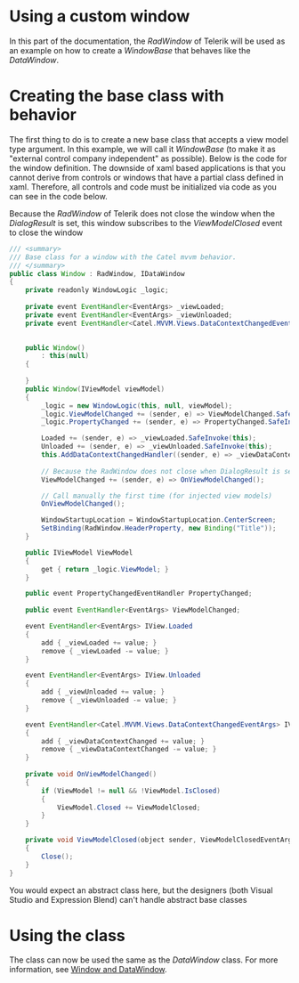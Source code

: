 # Using a custom window

In this part of the documentation, the *RadWindow* of Telerik will be used as an example on how to create a *WindowBase* that behaves like the *DataWindow*.

# Creating the base class with behavior

The first thing to do is to create a new base class that accepts a view model type argument. In this example, we will call it *WindowBase* (to make it as "external control company independent" as possible). Below is the code for the window definition. The downside of xaml based applications is that you cannot derive from controls or windows that have a partial class defined in xaml. Therefore, all controls and code must be initialized via code as you can see in the code below.

Because the *RadWindow* of Telerik does not close the window when the *DialogResult* is set, this window subscribes to the *ViewModelClosed* event to close the window

``` {.java data-syntaxhighlighter-params="brush: java; gutter: false; theme: Confluence" data-theme="Confluence" style="brush: java; gutter: false; theme: Confluence"}
/// <summary>
/// Base class for a window with the Catel mvvm behavior.
/// </summary>
public class Window : RadWindow, IDataWindow
{
    private readonly WindowLogic _logic;
 
    private event EventHandler<EventArgs> _viewLoaded;
    private event EventHandler<EventArgs> _viewUnloaded;
    private event EventHandler<Catel.MVVM.Views.DataContextChangedEventArgs> _viewDataContextChanged;

 
    public Window()
        : this(null)
    {
 
    }
    public Window(IViewModel viewModel)
    {
        _logic = new WindowLogic(this, null, viewModel);
        _logic.ViewModelChanged += (sender, e) => ViewModelChanged.SafeInvoke(this, e);
        _logic.PropertyChanged += (sender, e) => PropertyChanged.SafeInvoke(this, e);

        Loaded += (sender, e) => _viewLoaded.SafeInvoke(this);
        Unloaded += (sender, e) => _viewUnloaded.SafeInvoke(this);
        this.AddDataContextChangedHandler((sender, e) => _viewDataContextChanged.SafeInvoke(this, new Catel.MVVM.Views.DataContextChangedEventArgs(e.OldValue, e.NewValue)));
 
        // Because the RadWindow does not close when DialogResult is set, the following code is required
        ViewModelChanged += (sender, e) => OnViewModelChanged();

        // Call manually the first time (for injected view models)
        OnViewModelChanged();

        WindowStartupLocation = WindowStartupLocation.CenterScreen;
        SetBinding(RadWindow.HeaderProperty, new Binding("Title"));
    }

    public IViewModel ViewModel
    {
        get { return _logic.ViewModel; }
    }

    public event PropertyChangedEventHandler PropertyChanged;
 
    public event EventHandler<EventArgs> ViewModelChanged;

    event EventHandler<EventArgs> IView.Loaded
    {
        add { _viewLoaded += value; }
        remove { _viewLoaded -= value; }
    }

    event EventHandler<EventArgs> IView.Unloaded
    {
        add { _viewUnloaded += value; }
        remove { _viewUnloaded -= value; }
    }

    event EventHandler<Catel.MVVM.Views.DataContextChangedEventArgs> IView.DataContextChanged
    {
        add { _viewDataContextChanged += value; }
        remove { _viewDataContextChanged -= value; }
    }
 
    private void OnViewModelChanged()
    {
        if (ViewModel != null && !ViewModel.IsClosed)
        {
            ViewModel.Closed += ViewModelClosed;
        }
    }

    private void ViewModelClosed(object sender, ViewModelClosedEventArgs e)
    {
        Close();
    }
}
```

You would expect an abstract class here, but the designers (both Visual Studio and Expression Blend) can't handle abstract base classes

# Using the class

The class can now be used the same as the *DataWindow* class. For more information, see [Window and DataWindow](Window_and_DataWindow).

